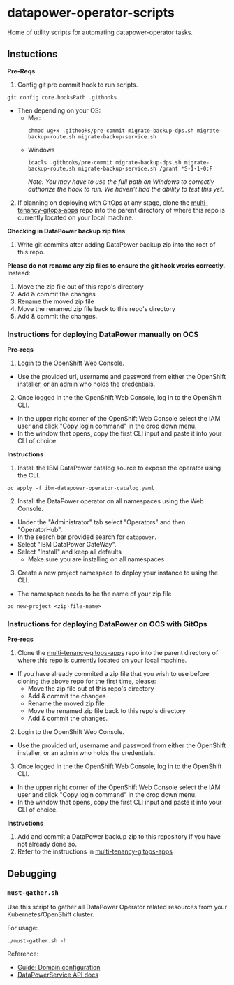 # datapower-operator-scripts

Home of utility scripts for automating datapower-operator tasks.

## Instuctions

**Pre-Reqs**

1. Config git pre commit hook to run scripts.
```
git config core.hooksPath .githooks
```
  - Then depending on your OS:
    - Mac
      ```
      chmod ug+x .githooks/pre-commit migrate-backup-dps.sh migrate-backup-route.sh migrate-backup-service.sh
      ```
    - Windows
      ```
      icacls .githooks/pre-commit migrate-backup-dps.sh migrate-backup-route.sh migrate-backup-service.sh /grant *S-1-1-0:F
      ```
      _Note: You may have to use the full path on Windows to correctly authorize the hook to run. We haven't had the ability to test this yet._
2. If planning on deploying with GitOps at any stage, clone the [multi-tenancy-gitops-apps](https://github.com/DataPower-on-Azure/multi-tenancy-gitops-apps) repo into the parent directory of where this repo is currently located on your local machine.

**Checking in DataPower backup zip files**
1. Write git commits after adding DataPower backup zip into the root of this repo.

**Please do not rename any zip files to ensure the git hook works correctly.**
Instead:
1. Move the zip file out of this repo's directory
2. Add & commit the changes
3. Rename the moved zip file
4. Move the renamed zip file back to this repo's directory
5. Add & commit the changes.

### Instructions for deploying DataPower manually on OCS

**Pre-reqs**

1. Login to the OpenShift Web Console.
  - Use the provided url, username and password from either the OpenShift installer, or an admin who holds the credentials.
2. Once logged in the the OpenShift Web Console, log in to the OpenShift CLI.
  - In the upper right corner of the OpenShift Web Console select the IAM user and click "Copy login command" in the drop down menu.
  - In the window that opens, copy the first CLI input and paste it into your CLI of choice.

**Instructions**

1. Install the IBM DataPower catalog source to expose the operator using the CLI.
```
oc apply -f ibm-datapower-operator-catalog.yaml
```
2. Install the DataPower operator on all namespaces using the Web Console.
  - Under the "Administrator" tab select "Operators" and then "OperatorHub".
  - In the search bar provided search for `datapower`.
  - Select "IBM DataPower GateWay".
  - Select "Install" and keep all defaults
    - Make sure you are installing on all namespaces  
3. Create a new project namespace to deploy your instance to using the CLI.
  - The namespace needs to be the name of your zip file
```
oc new-project <zip-file-name>
```

### Instructions for deploying DataPower on OCS with GitOps

**Pre-reqs**

1. Clone the [multi-tenancy-gitops-apps](https://github.com/DataPower-on-Azure/multi-tenancy-gitops-apps) repo into the parent directory of where this repo is currently located on your local machine.
  - If you have already commited a zip file that you wish to use before cloning the above repo for the first time, please:
    - Move the zip file out of this repo's directory
    - Add & commit the changes
    - Rename the moved zip file
    - Move the renamed zip file back to this repo's directory
    - Add & commit the changes.
2. Login to the OpenShift Web Console.
  - Use the provided url, username and password from either the OpenShift installer, or an admin who holds the credentials.
3. Once logged in the the OpenShift Web Console, log in to the OpenShift CLI.
  - In the upper right corner of the OpenShift Web Console select the IAM user and click "Copy login command" in the drop down menu.
  - In the window that opens, copy the first CLI input and paste it into your CLI of choice.

**Instructions**

1. Add and commit a DataPower backup zip to this repository if you have not already done so.
2. Refer to the instructions in [multi-tenancy-gitops-apps](https://github.com/DataPower-on-Azure/multi-tenancy-gitops-apps)

## Debugging

### `must-gather.sh`

Use this script to gather all DataPower Operator related resources from your Kubernetes/OpenShift cluster.

For usage:

```
./must-gather.sh -h
```


Reference:

- [Guide: Domain configuration](https://ibm.github.io/datapower-operator-doc/guides/domain-configuration)
- [DataPowerService API docs](https://ibm.github.io/datapower-operator-doc/apis/datapowerservice/v1beta3)

